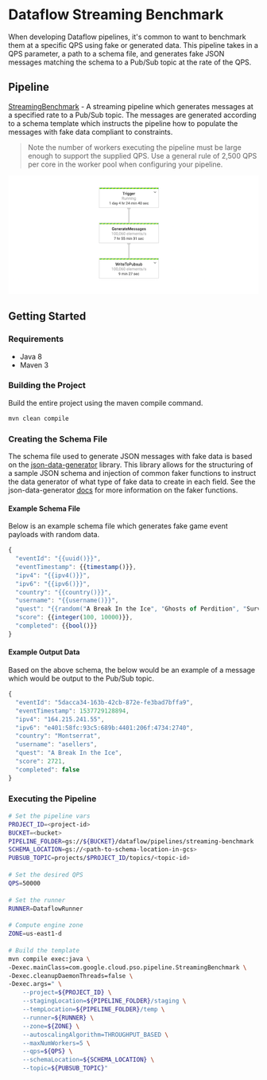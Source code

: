 # Dataflow Streaming Benchmark

When developing Dataflow pipelines, it's common to want to benchmark them at a specific QPS using
fake or generated data. This pipeline takes in a QPS parameter, a path to a schema file, and
generates fake JSON messages matching the schema to a Pub/Sub topic at the rate of the QPS.

## Pipeline

[StreamingBenchmark](src/main/java/com/google/cloud/pso/pipeline/StreamingBenchmark.java) -
A streaming pipeline which generates messages at a specified rate to a Pub/Sub topic. The messages
are generated according to a schema template which instructs the pipeline how to populate the
messages with fake data compliant to constraints.

> Note the number of workers executing the pipeline must be large enough to support the supplied
> QPS. Use a general rule of 2,500 QPS per core in the worker pool when configuring your pipeline.


![Pipeline DAG](img/pipeline-dag.png "Pipeline DAG")

## Getting Started

### Requirements

* Java 8
* Maven 3

### Building the Project

Build the entire project using the maven compile command.
```sh
mvn clean compile
```

### Creating the Schema File
The schema file used to generate JSON messages with fake data is based on the
[json-data-generator](https://github.com/vincentrussell/json-data-generator) library. This library
allows for the structuring of a sample JSON schema and injection of common faker functions to
instruct the data generator of what type of fake data to create in each field. See the
json-data-generator [docs](https://github.com/vincentrussell/json-data-generator) for more
information on the faker functions.

#### Example Schema File
Below is an example schema file which generates fake game event payloads with random data.
```javascript
{
  "eventId": "{{uuid()}}",
  "eventTimestamp": {{timestamp()}},
  "ipv4": "{{ipv4()}}",
  "ipv6": "{{ipv6()}}",
  "country": "{{country()}}",
  "username": "{{username()}}",
  "quest": "{{random("A Break In the Ice", "Ghosts of Perdition", "Survive the Low Road")}}",
  "score": {{integer(100, 10000)}},
  "completed": {{bool()}}
}
```

#### Example Output Data
Based on the above schema, the below would be an example of a message which would be output to the
Pub/Sub topic.
```javascript
{
  "eventId": "5dacca34-163b-42cb-872e-fe3bad7bffa9",
  "eventTimestamp": 1537729128894,
  "ipv4": "164.215.241.55",
  "ipv6": "e401:58fc:93c5:689b:4401:206f:4734:2740",
  "country": "Montserrat",
  "username": "asellers",
  "quest": "A Break In the Ice",
  "score": 2721,
  "completed": false
}
```

### Executing the Pipeline
```bash
# Set the pipeline vars
PROJECT_ID=<project-id>
BUCKET=<bucket>
PIPELINE_FOLDER=gs://${BUCKET}/dataflow/pipelines/streaming-benchmark
SCHEMA_LOCATION=gs://<path-to-schema-location-in-gcs>
PUBSUB_TOPIC=projects/$PROJECT_ID/topics/<topic-id>

# Set the desired QPS
QPS=50000

# Set the runner
RUNNER=DataflowRunner

# Compute engine zone
ZONE=us-east1-d

# Build the template
mvn compile exec:java \
-Dexec.mainClass=com.google.cloud.pso.pipeline.StreamingBenchmark \
-Dexec.cleanupDaemonThreads=false \
-Dexec.args=" \
    --project=${PROJECT_ID} \
    --stagingLocation=${PIPELINE_FOLDER}/staging \
    --tempLocation=${PIPELINE_FOLDER}/temp \
    --runner=${RUNNER} \
    --zone=${ZONE} \
    --autoscalingAlgorithm=THROUGHPUT_BASED \
    --maxNumWorkers=5 \
    --qps=${QPS} \
    --schemaLocation=${SCHEMA_LOCATION} \
    --topic=${PUBSUB_TOPIC}"
```
